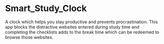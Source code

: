 # Smart_Study_Clock
A clock which helps you stay productive and prevents procrastination.
This app blocks the distractive websites entered during study time and completing the checklists adds to the break time which can be redeemed to browse those websites.
